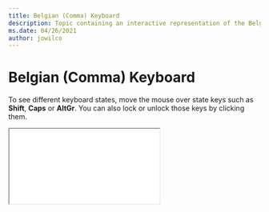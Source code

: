 ```yaml
--- 
title: Belgian (Comma) Keyboard 
description: Topic containing an interactive representation of the Belgian (Comma) Keyboard 
ms.date: 04/26/2021 
author: jowilco 
--- 
```

 
# Belgian (Comma) Keyboard 
 
To see different keyboard states, move the mouse over state keys such as **Shift**, **Caps** or **AltGr**. You can also lock or unlock those keys by clicking them. 
 
<iframe src="kbdbene.html"></iframe> 
